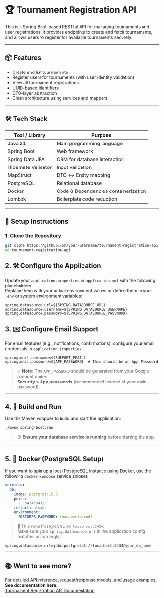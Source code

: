 # 🏆 Tournament Registration API

This is a Spring Boot-based RESTful API for managing tournaments and user registrations. It provides endpoints to create and fetch tournaments, and allows users to register for available tournaments securely.

---

## 📦 Features

- Create and list tournaments
- Register users for tournaments (with user identity validation)
- View all tournament registrations
- UUID-based identifiers
- DTO-layer abstraction
- Clean architecture using services and mappers

---

## 🛠️ Tech Stack

| Tool / Library      | Purpose                              |
|---------------------|--------------------------------------|
| Java 21             | Main programming language            |
| Spring Boot         | Web framework                        |
| Spring Data JPA     | ORM for database interaction         |
| Hibernate Validator | Input validation                     |
| MapStruct           | DTO ↔ Entity mapping                 |
| PostgreSQL          | Relational database                  |
| Docker              | Code & Dependencies containerization |
| Lombok              | Boilerplate code reduction           |
---

## 🚀 Setup Instructions

### 1. Clone the Repository

```bash
git clone https://github.com/your-username/tournament-registration-api.git
cd tournament-registration-api
```
## 2. 🛠️ Configure the Application

Update your `application.properties` or `application.yml` with the following placeholders.  
Replace them with your actual environment values or define them in your `.env` or system environment variables:

```properties
spring.datasource.url=${SPRING_DATASOURCE_URL}
spring.datasource.username=${SPRING_DATASOURCE_USERNAME}
spring.datasource.password=${SPRING_DATASOURCE_PASSWORD}
```
## 3. ✉️ Configure Email Support

For email features (e.g., notifications, confirmations), configure your email credentials in `application.properties`:

```properties
spring.mail.username=${SUPPORT_EMAIL}
spring.mail.password=${APP_PASSWORD}  # This should be an App Password
```
> ✅ **Note:** The `APP_PASSWORD` should be generated from your Google account under  
> **Security > App passwords** (recommended instead of your main password).

---

## 4. 🚀 Build and Run

Use the Maven wrapper to build and start the application:

```bash
./mvnw spring-boot:run
```
> 🟡 **Ensure your database service is running** before starting the app.

---

## 5. 🐳 Docker (PostgreSQL Setup)

If you want to spin up a local PostgreSQL instance using Docker, use the following `docker-compose` service snippet:

```yaml
services:
  db:
    image: postgres:15.5
    ports:
      - "5434:5432"
    restart: always
    environment:
      POSTGRES_PASSWORD: changemeinprod!
```
> 📌 This runs PostgreSQL on `localhost:5434`.  
> Make sure your `spring.datasource.url` in the application config matches accordingly:

```properties
spring.datasource.url=jdbc:postgresql://localhost:5434/your_db_name
```

---

## 📚 Want to see more? 

For detailed API reference, request/response models, and usage examples,  
**See documentation here:**  
[Tournament Registration API Documentation](https://western-aluminum-170.notion.site/Tournament-Registration-API-Documentation-225e44bc5a7f80b6be3bfa79e00c73ef?pvs=73)
